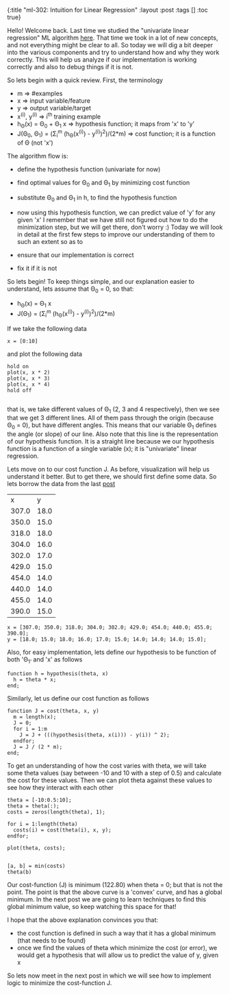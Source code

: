 {:title "ml-302: Intuition for Linear Regression"
 :layout :post
 :tags  []
 :toc true}

Hello! Welcome back. Last time we studied the "univariate linear regression" ML algorithm [here](http://www.golb.in/ml-301-linear-regression-with-one-variable-38.html). That time we took in a lot of new concepts, and not everything might be clear to all. So today we will dig a bit deeper into the various components and try to understand how and why they work correctly. This will help us analyze if our implementation is working correctly and also to debug things if it is not.

So lets begin with a quick review. First, the terminology

* m => #examples
* x => input variable/feature
* y => output variable/target
* x<sup>(i)</sup>, y<sup>(i)</sup> => i<sup>th</sup> training example
* h<sub>&Theta;</sub>(x) = &Theta;<sub>0</sub> + &Theta;<sub>1</sub> x => hypothesis function; it maps from 'x' to 'y'
* J(&Theta;<sub>0</sub>, &Theta;<sub>1</sub>) = (&Sigma;<sub>i</sub><sup>m</sup> (h<sub>&Theta;</sub>(x<sup>(i)</sup>) - y<sup>(i)</sup>)<sup>2</sup>)/(2\*m) => cost function; it is a function of &Theta; (not 'x')

The algorithm flow is:

* define the hypothesis function (univariate for now)
* find optimal values for &Theta;<sub>0</sub> and &Theta;<sub>1</sub> by minimizing cost function
* substitute &Theta;<sub>0</sub> and &Theta;<sub>1</sub> in h, to find the hypothesis function
* now using this hypothesis function, we can predict value of 'y' for any given 'x'
I remember that we have still not figured out how to do the minimization step, but we will get there, don't worry :) Today we will look in detail at the first few steps to improve our understanding of them to such an extent so as to

* ensure that our implementation is correct
* fix it if it is not

So lets begin! To keep things simple, and our explanation easier to understand, lets assume that &Theta;<sub>0</sub> = 0, so that:

* h<sub>&Theta;</sub>(x) = &Theta;<sub>1</sub> x
* J(&Theta;<sub>1</sub>) = (&Sigma;<sub>i</sub><sup>m</sup> (h<sub>&Theta;</sub>(x<sup>(i)</sup>) - y<sup>(i)</sup>)<sup>2</sup>)/(2\*m)

If we take the following data

```
x = [0:10]
```

and plot the following data

```
hold on
plot(x, x * 2)
plot(x, x * 3)
plot(x, x * 4)
hold off
```

![]()

that is, we take different values of &Theta;<sub>1</sub> (2, 3 and 4 respectively), then we see that we get 3 different lines. All of them pass through the origin (because &Theta;<sub>0</sub> = 0), but have different angles. This means that our variable &Theta;<sub>1</sub> defines the angle (or slope) of our line. Also note that this line is the representation of our hypothesis function. It is a straight line because we our hypothesis function is a function of a single variable (x); it is "univariate" linear regression.

Lets move on to our cost function J. As before, visualization will help us understand it better. But to get there, we should first define some data. So lets borrow the data from the last [post](http://www.golb.in/ml-301-linear-regression-with-one-variable-38.html)

<table class="table table-bordered"> <tbody>
<tr> <td> x</td> <td> y</td> </tr>
<tr> <td> 307.0</td> <td> 18.0</td> </tr>
<tr> <td> 350.0</td> <td> 15.0</td> </tr>
<tr> <td> 318.0</td> <td> 18.0</td> </tr>
<tr> <td> 304.0</td> <td> 16.0</td> </tr>
<tr> <td> 302.0</td> <td> 17.0</td> </tr>
<tr> <td> 429.0</td> <td> 15.0</td> </tr>
<tr> <td> 454.0</td> <td> 14.0</td> </tr>
<tr> <td> 440.0</td> <td> 14.0</td> </tr>
<tr> <td> 455.0</td> <td> 14.0</td> </tr>
<tr> <td> 390.0</td> <td> 15.0</td> </tr>
</tbody> </table>

```
x = [307.0; 350.0; 318.0; 304.0; 302.0; 429.0; 454.0; 440.0; 455.0; 390.0];
y = [18.0; 15.0; 18.0; 16.0; 17.0; 15.0; 14.0; 14.0; 14.0; 15.0];
```

Also, for easy implementation, lets define our hypothesis to be function of both '&Theta;<sub>1'</sub> and 'x' as follows

```
function h = hypothesis(theta, x)
  h = theta * x;
end;
```

Similarly, let us define our cost function as follows

```
function J = cost(theta, x, y)
  m = length(x);
  J = 0;
  for i = 1:m
    J = J + (((hypothesis(theta, x(i))) - y(i)) ^ 2);
  endfor;
  J = J / (2 * m);
end;
```

To get an understanding of how the cost varies with theta, we will take some theta values (say between -10 and 10 with a step of 0.5) and calculate the cost for these values. Then we can plot theta against these values to see how they interact with each other

```
theta = [-10:0.5:10];
theta = theta(:);
costs = zeros(length(theta), 1);

for i = 1:length(theta)
  costs(i) = cost(theta(i), x, y);
endfor;

plot(theta, costs);
```

![]()

```
[a, b] = min(costs)
theta(b)
```

Our cost-function (J) is minimum (122.80) when theta = 0; but that is not the point. The point is that the above curve is a 'convex' curve, and has a global minimum. In the next post we are going to learn techniques to find this global minimum value, so keep watching this space for that!

I hope that the above explanation convinces you that:

* the cost function is defined in such a way that it has a global minimum (that needs to be found)
* once we find the values of theta which minimize the cost (or error), we would get a hypothesis that will allow us to predict the value of y, given x

So lets now meet in the next post in which we will see how to implement logic to minimize the cost-function J.

